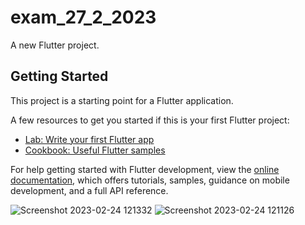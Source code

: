 # exam_27_2_2023

A new Flutter project.

## Getting Started

This project is a starting point for a Flutter application.

A few resources to get you started if this is your first Flutter project:

- [Lab: Write your first Flutter app](https://docs.flutter.dev/get-started/codelab)
- [Cookbook: Useful Flutter samples](https://docs.flutter.dev/cookbook)

For help getting started with Flutter development, view the
[online documentation](https://docs.flutter.dev/), which offers tutorials,
samples, guidance on mobile development, and a full API reference.

![Screenshot 2023-02-24 121332](https://user-images.githubusercontent.com/116253518/221590742-73e16678-c921-4f10-86e5-e104a8fc6f4e.png)
![Screenshot 2023-02-24 121126](https://user-images.githubusercontent.com/116253518/221590749-245b8b20-5973-49a2-81dc-ba5c71a3185f.png)
